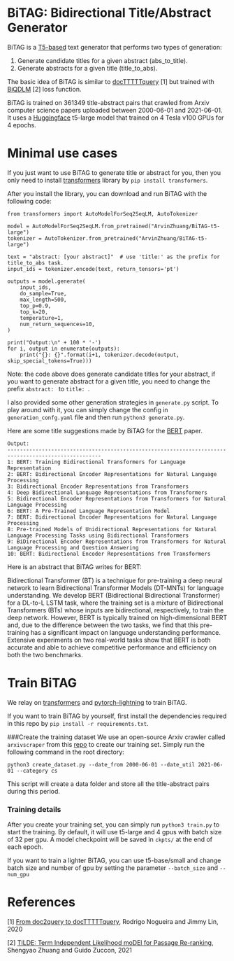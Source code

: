 # BiTAG: Bidirectional Title/Abstract Generator

BiTAG is a [T5-based](https://arxiv.org/pdf/1910.10683.pdf) text generator that performs two types of generation: 
1) Generate candidate titles for a given abstract (abs_to_title). 
2) Generate abstracts for a given title (title_to_abs).

The basic idea of BiTAG is similar to [docTTTTTquery](https://github.com/castorini/docTTTTTquery) [1] but trained with [BiQDLM](https://github.com/ielab/TILDE) [2] loss function. 

BiTAG is trained on 361349 title-abstract pairs that crawled from Arxiv computer science papers uploaded between 2000-06-01 and 2021-06-01. It uses a [Huggingface](https://huggingface.co/transformers/model_doc/t5.html) t5-large model that trained on 4 Tesla v100 GPUs for 4 epochs.


# Minimal use cases
If you just want to use BiTAG to generate title or abstract for you, then you only need to install [transformers](https://github.com/huggingface/transformers) library by `pip install transformers`.

After you install the library, you can download and run BiTAG with the following code:
```
from transformers import AutoModelForSeq2SeqLM, AutoTokenizer

model = AutoModelForSeq2SeqLM.from_pretrained("ArvinZhuang/BiTAG-t5-large")
tokenizer = AutoTokenizer.from_pretrained("ArvinZhuang/BiTAG-t5-large")

text = "abstract: [your abstract]"  # use 'title:' as the prefix for title_to_abs task.
input_ids = tokenizer.encode(text, return_tensors='pt')

outputs = model.generate(
    input_ids,
    do_sample=True,
    max_length=500,
    top_p=0.9,
    top_k=20,
    temperature=1,
    num_return_sequences=10,
)

print("Output:\n" + 100 * '-')
for i, output in enumerate(outputs):
    print("{}: {}".format(i+1, tokenizer.decode(output, skip_special_tokens=True)))

```
Note: the code above does generate candidate titles for your abstract, if you want to generate abstract for a given title, you need to change the prefix `abstract: ` to `title: `.

I also provided some other generation strategies in `generate.py` script. To play around with it, you can simply change the config in `generation_confg.yaml` file and then run `python3 generate.py`.


Here are some title suggestions made by BiTAG for the [BERT](https://arxiv.org/abs/1810.04805) paper.

```
Output:
----------------------------------------------------------------------------------------------------
1: BERT: Training Bidirectional Transformers for Language Representation
2: BERT: Bidirectional Encoder Representations for Natural Language Processing
3: Bidirectional Encoder Representations from Transformers
4: Deep Bidirectional Language Representations from Transformers
5: Bidirectional Encoder Representations from Transformers for Natural Language Processing
6: BERT: A Pre-Trained Language Representation Model
7: BERT: Bidirectional Encoder Representations for Natural Language Processing
8: Pre-trained Models of Unidirectional Representations for Natural Language Processing Tasks using Bidirectional Transformers
9: BiDirectional Encoder Representations from Transformers for Natural Language Processing and Question Answering
10: BERT: Bidirectional Encoder Representations from Transformers
```

Here is an abstract that BiTAG writes for BERT:


Bidirectional Transformer (BT) is a technique for pre-training a deep neural network to learn Bidirectional Transformer Models (DT-MNTs) for language understanding. 
We develop BERT (Bidirectional Bidirectional Transformer) for a DL-to-L LSTM task, where the training set is a mixture of Bidirectional Transformers (BTs) whose inputs are bidirectional, respectively, to train the deep network. However, BERT is typically trained on high-dimensional BERT and, due to the difference between the two tasks, we find that this pre-training has a significant impact on language understanding performance. Extensive experiments on two real-world tasks show that BERT is both accurate and able to achieve competitive performance and efficiency on both the two benchmarks.

# Train BiTAG
We relay on [transformers](https://github.com/huggingface/transformers) and [pytorch-lightning](https://www.pytorchlightning.ai/) to train BiTAG. 

If you want to train BiTAG by yourself, first install the dependencies required in this repo by `pip install -r requirements.txt`.

###Create the training dataset
We use an open-source Arxiv crawler called `arxivscraper` from this [repo](https://github.com/Mahdisadjadi/arxivscraper) to create our training set. Simply run the following command in the root directory:
```
python3 create_dataset.py --date_from 2000-06-01 --date_util 2021-06-01 --category cs
```
This script will create a data folder and store all the title-abstract pairs during this period.

### Training details
After you create your training set, you can simply run `python3 train.py` to start the training.
By default, it will use t5-large and 4 gpus with batch size of 32 per gpu. A model checkpoint will be saved in `ckpts/` at the end of each epoch.

If you want to train a lighter BiTAG, you can use t5-base/small and change batch size and number of gpu by setting the parameter `--batch_size` and
`--num_gpu`




# References
[1] [From doc2query to docTTTTTquery](https://cs.uwaterloo.ca/~jimmylin/publications/Nogueira_Lin_2019_docTTTTTquery-v2.pdf), Rodrigo Nogueira and Jimmy Lin, 2020

[2] [TILDE: Term Independent Likelihood moDEl for Passage Re-ranking](http://ielab.io/publications/pdfs/arvin2021tilde.pdf), Shengyao Zhuang and Guido Zuccon, 2021
